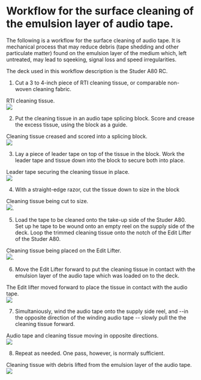 
# Workflow for the surface cleaning of the emulsion layer of audio tape.


The following is a workflow for the surface cleaning of audio tape. It is mechanical process that may reduce debris (tape shedding and other particulate matter) found on the emulsion layer of the medium which, left untreated, may lead to sqeeking, signal loss and speed irregularities. 

The deck used in this workflow description is the Studer A80 RC.    

  
    
   

1)  Cut a 3 to 4-inch piece of RTI cleaning tissue, or comparable non-woven cleaning fabric.

RTI cleaning tissue.  
![](emulsion_1.jpg)


2)  Put the cleaning tissue in an audio tape splicing block.  Score and crease the excess tissue, using the block as a guide.  
   
Cleaning tissue creased and scored into a splicing block.  
![](emulsion_2.jpg)  
  
3)  Lay a piece of leader tape on top of the tissue in the block.   Work the leader tape and tissue down into the block to secure both into place.  
 
Leader tape securing the cleaning tissue in place.  
![](emulsion_3.jpg) 

4)  With a straight-edge razor, cut the tissue down to size in the block
  
Cleaning tissue being cut to size.  
![](emulsion_4.jpg).  


5)  Load the tape to be cleaned onto the take-up side of the Studer A80.  Set up he tape to be wound onto an empty reel on the supply side of the deck.  Loop the trimmed cleaning tissue onto the notch of the Edit Lifter of the Studer A80.  

Cleaning tissue being placed on the Edit Lifter.  
![](emulsion_5.jpg).  


6)  Move the Edit Lifter forward to put the cleaning tissue in contact with the emulsion layer of the audio tape which was loaded on to the deck.  
  
  The Edit lifter moved forward to place the tissue in contact with the audio tape.  
  ![](emulsion_6.JPG)

7)  Simultaniously, wind the audio tape onto the supply side reel, and --in the opposite direction of the winding audio tape -- slowly pull the the cleaning tissue forward.

Audio tape and cleaning tissue moving in opposite directions.  
![](emulsion_7.jpg)  

8)  Repeat as needed.  One pass, however, is normaly sufficient.  

Cleaning tissue with debris lifted from the emulsion layer of the audio tape.  
![](emulsion_8.jpg)




